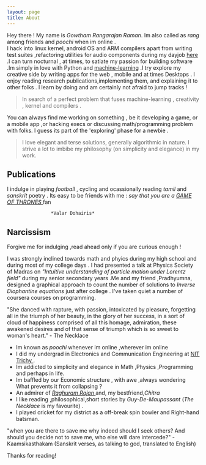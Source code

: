 ```yaml
---
layout: page
title: About
---
```


Hey there ! My name is *Gowtham Rangarajan Raman*. Im also called as *rang* among friends and *poochi* when im online .<br>
I hack into linux kernel, android OS and ARM compilers apart from writing test suites ,refactoring utilities for audio components during my dayjob <a href="http://ittiam.com/en/Index.aspx">here</a> .I can turn nocturnal , at times, to satiate my passion for building software .Im simply in love with Python and <a href="http://poochi-recommend.appspot.com/testweb">machine-learning</a> .I try explore my creative side by writing apps for the web , mobile and at times Desktops . I enjoy reading research publications,implementing them, and explaining it to other folks . I learn by doing and am certainly not afraid to jump tracks ! 


>	In search of a perfect problem that fuses machine-learning , creativity , kernel and compilers .


You can always find me working on something , be it developing a game, or a mobile app ,or hacking execs or discussing math/programming problem with folks. I guess its part of the 'exploring' phase for a newbie . 


>	I love elegant and terse solutions, generally algorithmic in nature. I strive a lot to imbibe my philosophy (on simplicity and elegance) in my work.

## Publications

I indulge in playing *football* , cycling and ocassionally reading *tamil* and *sanskrit* poetry . 
Its easy to be friends with me : *say that you are a* <a href="http://www.hbo.com/game-of-thrones"> *GAME OF THRONES* </a>fan

					*Valar Dohairis*

## Narcissism

<p class="message">
  Forgive me for indulging ,read ahead only if you are curious enough ! 
</p>

I was strongly inclined towards math and phyics during my high school and during most of my college days .
I had presented a talk at Physics Society of Madras on *"Intuitive understanding of particle motion under Lorentz field"* during my senior secondary years .Me and my friend ,Pradhyumna, designed a graphical approach to count the number of solutions to *Inverse Diophantine equations* just after college . I've taken quiet a number of coursera courses on programming.

<p class="message">
  "She danced with rapture, with passion, intoxicated by pleasure, forgetting all in the triumph of her beauty, in the glory of her success, in a sort of cloud of happiness comprised of all this homage, admiration, these awakened desires and of that sense of triumph which is so sweet to woman's heart." 
		- The Necklace
</p>


* Im known as *poochi* whenever im online ,wherever im online
* I did my undergrad in Electronics and Communication Engineering at <a href="http://www.nitt.edu">NIT Trichy </a> .
* Im addicted to simplicity and elegance in Math ,Physics ,Programming and perhaps in life.
* Im baffled by our Economic structure , with awe ,always wondering What prevents it from collapsing ? 
* An admirer of <a href="http://en.wikipedia.org/wiki/Raghuram_Rajan">*Raghuram Rajan* </a> and, my bestfriend,*Chitra*
* I like reading ,philosophical,short stories by *Guy-De-Maupassant* (*The Necklace* is my favourite) .
* I played cricket for my district as a off-break spin bowler and Right-hand batsman.


<p class="message">
"when you are there to
save me why indeed should I seek others? And should you
decide not to save me, who else will dare intercede?" 
		- Kaamsikasthakam (Sanskrit verses, as talking to god, translated to English)
</p>
Thanks for reading!

